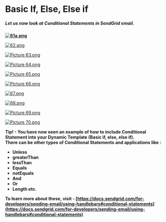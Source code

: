 # Basic If, Else, Else if

##### **Let us now look at Conditional Statements in SendGrid email.**  


**[![61a.png](https://docs.rapidplatform.com/uploads/images/gallery/2023-07/scaled-1680-/7Qjc5dSY94OCoPXF-61a.png)](https://docs.rapidplatform.com/uploads/images/gallery/2023-07/7Qjc5dSY94OCoPXF-61a.png)**

[![62.png](https://docs.rapidplatform.com/uploads/images/gallery/2023-07/scaled-1680-/5ERsUoK1QHRzQxTp-62.png)](https://docs.rapidplatform.com/uploads/images/gallery/2023-07/5ERsUoK1QHRzQxTp-62.png)

[![Picture 63.png](https://docs.rapidplatform.com/uploads/images/gallery/2023-07/scaled-1680-/vRNUmNlJFTlfRhLz-picture-63.png)](https://docs.rapidplatform.com/uploads/images/gallery/2023-07/vRNUmNlJFTlfRhLz-picture-63.png)

[![Picture 64.png](https://docs.rapidplatform.com/uploads/images/gallery/2023-07/scaled-1680-/BL4qurRv7492925P-picture-64.png)](https://docs.rapidplatform.com/uploads/images/gallery/2023-07/BL4qurRv7492925P-picture-64.png)

[![Picture 65.png](https://docs.rapidplatform.com/uploads/images/gallery/2023-07/scaled-1680-/svvyfd9yAm5mTMCz-picture-65.png)](https://docs.rapidplatform.com/uploads/images/gallery/2023-07/svvyfd9yAm5mTMCz-picture-65.png)

[![Picture 66.png](https://docs.rapidplatform.com/uploads/images/gallery/2023-07/scaled-1680-/RHD5AwJCOrLxdLDh-picture-66.png)](https://docs.rapidplatform.com/uploads/images/gallery/2023-07/RHD5AwJCOrLxdLDh-picture-66.png)

[![67.png](https://docs.rapidplatform.com/uploads/images/gallery/2023-07/scaled-1680-/YX3AVPBgbIoDhYFT-67.png)](https://docs.rapidplatform.com/uploads/images/gallery/2023-07/YX3AVPBgbIoDhYFT-67.png)

[![68.png](https://docs.rapidplatform.com/uploads/images/gallery/2023-07/scaled-1680-/93UDfkP1GLmS6Y4e-68.png)](https://docs.rapidplatform.com/uploads/images/gallery/2023-07/93UDfkP1GLmS6Y4e-68.png)

[![Picture 69.png](https://docs.rapidplatform.com/uploads/images/gallery/2023-07/scaled-1680-/T8HYyipwMHybaUFx-picture-69.png)](https://docs.rapidplatform.com/uploads/images/gallery/2023-07/T8HYyipwMHybaUFx-picture-69.png)

[![Picture 70.png](https://docs.rapidplatform.com/uploads/images/gallery/2023-07/scaled-1680-/w1ENx5o9MWkyC9Wj-picture-70.png)](https://docs.rapidplatform.com/uploads/images/gallery/2023-07/w1ENx5o9MWkyC9Wj-picture-70.png)

**Tip! - You have now seen an example of how to include Conditional Statement into your Dynamic Template (Basic if, else, else if).**  
**There can be other types of Conditional Statements and applications like :**

- **Unless**
- **greaterThan**
- **lessThan**
- **Equals**
- **notEquals**
- **And**
- **Or**
- **Length etc.**

**To learn more about these, visit - [https://docs.sendgrid.com/for-developers/sending-email/using-handlebars#conditional-statements](https://docs.sendgrid.com/for-developers/sending-email/using-handlebars#conditional-statements)**